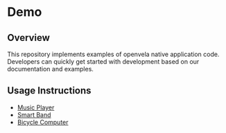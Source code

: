 # Demo  

## Overview  

This repository implements examples of openvela native application code. Developers can quickly get started with development based on our documentation and examples.  

## Usage Instructions  

- [Music Player](../../../../open-vela/docss/Example/Music_Player_Example_en.md)  
- [Smart Band](../../../../open-vela/docss/Example/Smart_Band_Example_en.md)  
- [Bicycle Computer](../../../../open-vela/docss/Example/X_Track_en.md)